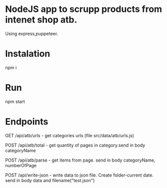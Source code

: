 # NodeJS app to scrupp products from intenet shop atb.
Using express,puppeteer.

# Instalation 

npm i
 
# Run

npm start

# Endpoints

GET /api/atb/urls - get categories urls (file src/data/atb/urls.js)

POST /api/atb/total - get quantity of pages in category.send in body categoryName

POST /api/atb/parse - get items from page. send in body categoryName, numberOfPage

POST /api/write-json - write data to json file. Create folder-current date. send in body data and filename("test.json")
